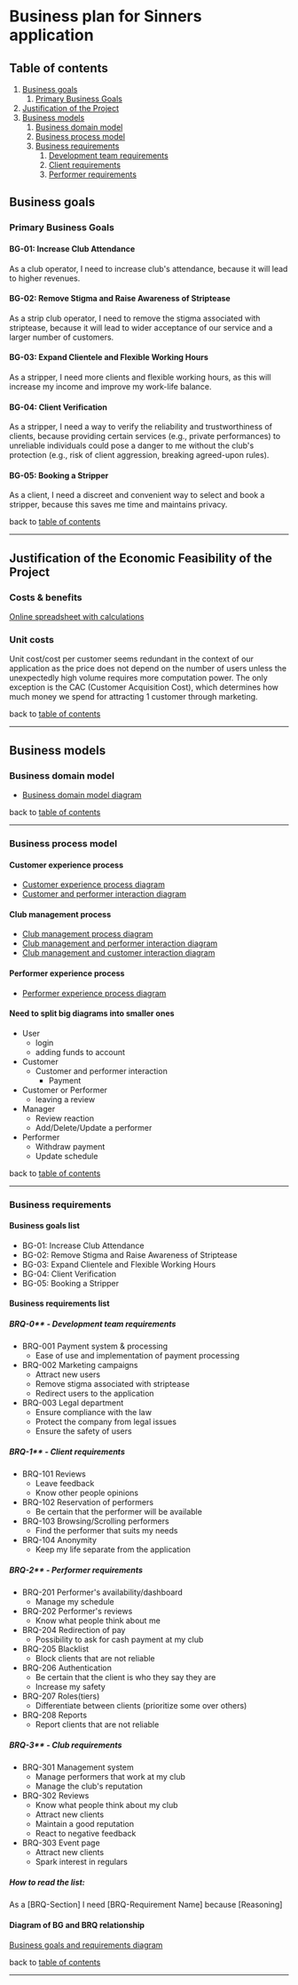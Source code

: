 # Business plan for Sinners application

## Table of contents
1. [Business goals](#business-goals)
    1. [Primary Business Goals](#primary-business-goals)
2. [Justification of the Project](#justification-of-the-economic-feasibility-of-the-project)
3. [Business models](#business-models)
    1. [Business domain model](#business-domain-model)
    2. [Business process model](#business-process-model)
    3. [Business requirements](#business-requirements)
        1. [Development team requirements](#brq-0---development-team-requirements)
        2. [Client requirements](#brq-1---client-requirements)
        3. [Performer requirements](#brq-2---performer-requirements)

## Business goals
### Primary Business Goals
#### BG-01: Increase Club Attendance
As a club operator, I need to increase club's attendance, because it will lead to higher revenues.

#### BG-02: Remove Stigma and Raise Awareness of Striptease
As a strip club operator, I need to remove the stigma associated with striptease, because it will lead to wider acceptance of our service and a larger number of customers.

#### BG-03: Expand Clientele and Flexible Working Hours
As a stripper, I need more clients and flexible working hours, as this will increase my income and improve my work-life balance.

#### BG-04: Client Verification
As a stripper, I need a way to verify the reliability and trustworthiness of clients, because providing certain services (e.g., private performances) to unreliable individuals could pose a danger to me without the club's protection (e.g., risk of client aggression, breaking agreed-upon rules).

#### BG-05: Booking a Stripper
As a client, I need a discreet and convenient way to select and book a stripper, because this saves me time and maintains privacy.

back to [table of contents](#table-of-contents)
___

## Justification of the Economic Feasibility of the Project
### Costs & benefits
[Online spreadsheet with calculations](https://docs.google.com/spreadsheets/d/1pfv0A_9-FDrhvn3mnXLFHf2NRknKj2LlisVipGCFNmk/edit?gid=164423424#gid=164423424)

### Unit costs
Unit cost/cost per customer seems redundant in the context of our application as the price does not depend on the number of users unless the unexpectedly high volume requires more computation power. The only exception is the CAC (Customer Acquisition Cost), which determines how much money we spend for attracting 1 customer through marketing.

back to [table of contents](#table-of-contents)
___

## Business models
### Business domain model
- [Business domain model diagram](https://github.com/GlycerolVeinz/sinSemestralWork/blob/consultation3/business/business/models/v0.0.3/Business%20Domain%20Model.pdf)

back to [table of contents](#table-of-contents)
___

### Business process model

#### Customer experience process
- [Customer experience process diagram](https://github.com/GlycerolVeinz/sinSemestralWork/blob/consultation3/business/business/models/v0.0.3/BMPcustomer.pdf)
- [Customer and performer interaction diagram](https://github.com/GlycerolVeinz/sinSemestralWork/blob/consultation3/business/business/models/v0.0.3/Custoemr%2BPerformer.pdf)

#### Club management process
- [Club management process diagram](https://github.com/GlycerolVeinz/sinSemestralWork/blob/consultation3/business/business/models/v0.0.3/BMPadmin.pdf)
- [Club management and performer interaction diagram](https://github.com/GlycerolVeinz/sinSemestralWork/blob/consultation3/business/business/models/v0.0.3/BMPadminperformer.pdf)
- [Club management and customer interaction diagram](https://github.com/GlycerolVeinz/sinSemestralWork/blob/consultation3/business/business/models/v0.0.3/BMPcustomeradmin.pdf)

#### Performer experience process
- [Performer experience process diagram](https://github.com/GlycerolVeinz/sinSemestralWork/blob/consultation3/business/business/models/v0.0.3/BMPperformer.pdf)

#### Need to split big diagrams into smaller ones
- User
    - login
    - adding funds to account
- Customer
    - Customer and performer interaction
        - Payment
- Customer or Performer
    - leaving a review
- Manager
    - Review reaction
    - Add/Delete/Update a performer
- Performer
    - Withdraw payment
    - Update schedule 

back to [table of contents](#table-of-contents)
___

### Business requirements
#### Business goals list
- BG-01: Increase Club Attendance
- BG-02: Remove Stigma and Raise Awareness of Striptease
- BG-03: Expand Clientele and Flexible Working Hours
- BG-04: Client Verification
- BG-05: Booking a Stripper

#### Business requirements list
##### BRQ-0** - Development team requirements
- BRQ-001 Payment system & processing
    - Ease of use and implementation of payment processing
- BRQ-002 Marketing campaigns
    - Attract new users
    - Remove stigma associated with striptease
    - Redirect users to the application
- BRQ-003 Legal department
    - Ensure compliance with the law
    - Protect the company from legal issues
    - Ensure the safety of users
##### BRQ-1** - Client requirements
- BRQ-101 Reviews
    - Leave feedback
    - Know other people opinions
- BRQ-102 Reservation of performers
    - Be certain that the performer will be available
- BRQ-103 Browsing/Scrolling performers
    - Find the performer that suits my needs
- BRQ-104 Anonymity
    - Keep my life separate from the application
##### BRQ-2** - Performer requirements
- BRQ-201 Performer's availability/dashboard
    - Manage my schedule
- BRQ-202 Performer's reviews
    - Know what people think about me
- BRQ-204 Redirection of pay
    - Possibility to ask for cash payment at my club
- BRQ-205 Blacklist
    - Block clients that are not reliable
- BRQ-206 Authentication
    - Be certain that the client is who they say they are
    - Increase my safety
- BRQ-207 Roles(tiers)
    - Differentiate between clients (prioritize some over others)
- BRQ-208 Reports
    - Report clients that are not reliable
##### BRQ-3** - Club requirements
- BRQ-301 Management system
    - Manage performers that work at my club
    - Manage the club's reputation
- BRQ-302 Reviews
    - Know what people think about my club
    - Attract new clients
    - Maintain a good reputation
    - React to negative feedback
- BRQ-303 Event page
    - Attract new clients
    - Spark interest in regulars

##### *How to read the list:*
As a [BRQ-Section] I need [BRQ-Requirement Name] because [Reasoning]

#### Diagram of BG and BRQ relationship
[Business goals and requirements diagram](https://github.com/GlycerolVeinz/sinSemestralWork/blob/consultation3/business/business/models/v0.0.3/BG%2BBRQ-sinners.pdf)

back to [table of contents](#table-of-contents)
___
